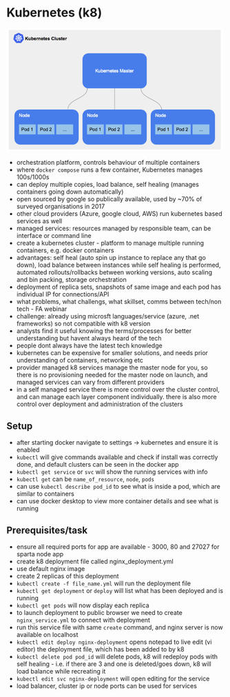 # Kubernetes (k8)
![k8_cluster](k8_cluster.png)
- orchestration platform, controls behaviour of multiple containers
- where `docker compose` runs a few container, Kubernetes manages 100s/1000s
- can deploy multiple copies, load balance, self healing (manages containers going down automatically) 
- open sourced by google so publically available, used by ~70% of surveyed organisations in 2017
- other cloud providers (Azure, google cloud, AWS) run kubernetes based services as well
- managed services: resources managed by responsible team, can be interface or command line
- create a kubernetes cluster - platform to manage multiple running containers, e.g. docker containers
- advantages: self heal (auto spin up instance to replace any that go down), load balance between instances while self healing is performed, automated rollouts/rollbacks between working versions, auto scaling and bin packing, storage orchestration
- deployment of replica sets, snapshots of same image and each pod has individual IP for connections/API
- what problems, what challengs, what skillset, comms between tech/non tech - FA webinar
- challenge: already using microsft languages/service (azure, .net frameworks) so not compatible with k8 version
- analysts find it useful knowing the terms/processes for better understanding but havent always heard of the tech
- people dont always have the latest tech knowledge
- kubernetes can be expensive for smaller solutions, and needs prior understanding of containers, networking etc
- provider managed k8 services manage the master node for you, so there is no provisioning needed for the master node on launch, and managed services can vary from different providers
- in a self managed service there is more control over the cluster control, and can manage each layer component individually. there is also more control over deployment and administration of the clusters

## Setup
- after starting docker navigate to settings -> kubernetes and ensure it is enabled
- `kubectl` will give commands available and check if install was correctly done, and default clusters can be seen in the docker app
- `kubectl get service` or `svc` will show the running services with info
- `kubectl get` can be `name_of_resource`, `node`, `pods`
- can use `kubectl describe pod_id` to see what is inside a pod, which are similar to containers
- can use docker desktop to view more container details and see what is running

## Prerequisites/task
- ensure all required ports for app are available - 3000, 80 and 27027 for sparta node app
- create k8 deployment file called nginx_deployment.yml
- use default nginx image
- create 2 replicas of this deployment
- `kubectl create -f file_name.yml` will run the deployment file
- `kubectl get deployment` or `deploy` will list what has been deployed and is running
- `kubectl get pods` will now display each replica
- to launch deployment to public browser we need to create `nginx_service.yml` to connect with deployment
- run this service file with same `create` command, and nginx server is now available on localhost
- `kubectl edit deploy nginx-deployment` opens notepad to live edit (vi editor) the deployment file, which has been added to by k8
- `kubectl delete pod pod_id` will delete pods, k8 will redeploy pods with self healing - i.e. if there are 3 and one is deleted/goes down, k8 will load balance while recreating it
- `kubectl edit svc nginx-deployment` will open editing for the service 
- load balancer, cluster ip or node ports can be used for services






